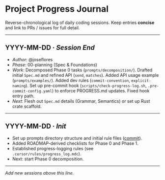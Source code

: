 # Project Progress Journal

Reverse-chronological log of daily coding sessions.  Keep entries **concise** and link to PRs / issues for full detail.

---

## YYYY-MM-DD · _Session End_
*   _Author_: @joseflores
*   _Phase_: 00-planning (Spec & Foundations)
*   _Work_: Decomposed Phase 0 tasks (`prompts/decomposition/`). Drafted initial `Spec.md` and refined API (`send`, `matches`). Added API usage example (`prompts/examples/`). Added dev rules (`commit-convention`, `explicit-naming`). Set up pre-commit hook (`scripts/check-progress-log.sh`, `.pre-commit-config.yaml`) to enforce PROGRESS.md updates. Fixed hook entry path.
*   _Next_: Flesh out `Spec.md` details (Grammar, Semantics) or set up Rust crate scaffold.

---

## YYYY-MM-DD · _Init_
* Set up prompts directory structure and initial rule files ([commit](TODO)).
* Added ROADMAP-derived checklists for Phase 0 and Phase 1.
* Established progress-logging rules (see `.cursor/rules/progress_log.mdc`).
* Next: start Phase 0 decomposition.

---

_Add new sessions above this line._ 